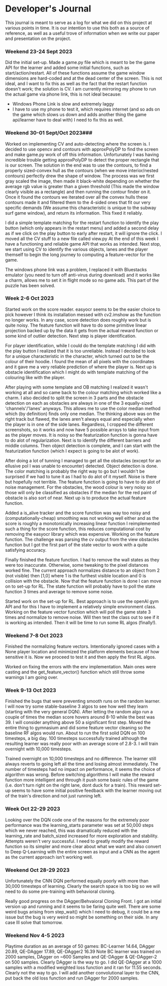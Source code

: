 # Developer's Journal
This journal is meant to serve as a log for what we did on this project
at various points in time. It is our intention to use this both as a source of 
reference, as well as a useful trove of information when we write our paper
and presentation on the project.  
### Weekend 23-24 Sept 2023 ###
Did the initial set-up. Made a game.py file which is meant to be the game API
for the learner and added some initial functions, such as start/action/restart.
All of these functions assume the game window dimensions are hard-coded and at 
the dead center of the screen. This is not ideal, and I want to fix this as well 
as the fact that the restart function doesn't work; the solution is CV. I am currently 
mirroring my phone to run the actual game via phone link, this is not ideal because:
- Windows Phone Link is slow and extremely laggy
- I have to use my phone to test it, which requires internet (and so ads on the game which
slows us down and adds another thing the game api/learner have to deal with)
I need to fix this as well.

### Weekend 30-01 Sept/Oct 2023###
Worked on implementing CV and auto-detecting where the screen is. I decided to use opencv
and contours with approxPolyDP to find the screen and make game.py work of off this information.
Unfortunately I was having incredible trouble getting approxPolyDP to detect the proper
rectangle that is our screen. The solution in the end was to use the contours, to find a properly
sized-convex hull as the contours (when we move interior/nested contours) perfectly drew the shape
of window. The process was we first gray scaled the image, then made it black-white depending on 
whether the average rgb value is greater than a given threshold (This made the window
clearly visible as a rectangle) and then running the contour finder on it. Once it found
the contours we iterated over all the convex hulls these contours made it and filtered them
to the 4-sided ones that fit our very specific demands (We assume this characteristic is
unique to the subway surf game window), and return its information. This fixed it reliably.  

I did a simple template matching for the restart function to 
identify the play button (which only appears in the restart menu) and added a second delay as
if we click on the play button to early after restart, it will ignore the click. I moved all the
CV stuff to a new file called view.py At the end of this week I have a functioning and reliable
game API that works as intended. Next stop, we start using CV to identify the various objects, lanes
and the player themself to begin the long journey to computing a feature-vector for the game.  

The windows phone link was a problem, I replaced it with Bluestacks emulator (you need to turn off 
anti-virus during download) and it works like a charm, allows me to set it in flight mode so no
game ads. This part of the puzzle has been solved.

### Week 2-6 Oct 2023 ###
Started work on the score reader. easyocr seems to be the easier 
choice to pick however I think its installation messed with cv2.imshow
as the function no longer works. In any case, score detection does roughly
work but is quite noisy. The feature function will have to do some primitive 
linear projection backed up by the data it gets from the actual reward function
or some kind of outlier detection. Next step is player identification.

For player identification, while I could do the template matching I did with the 
play button I realized that it is too unreliable. Instead I decided to look for a 
unique characteristic in the character, which turned out to be the colour of their 
hoodie. I found the mean of all pixels with the coordinates and it gave me a very reliable
prediction of where the player is. Next up is obstacle identification which I might do 
with template matching of the colouring like with the player.

After playing with some template and OB matching I realized
it wasn't working at all and so came back to the colour matching
which worked like a charm. I also decided to split the screen in 3
parts and the obstacle detection on each as obstacles are always
in one of the 3 equally-sized 'channels'/'lanes' anyways. This allows
me to use the color median method which (by definition) finds only one 
median. The thinking above was on the right track but flawed, the lanes
aren't always equal and especially when the player is in one of the side lanes.
Regardless, I cropped the different screenshots, so it works and now have 5 possible arrays to
take input from as the player moves. It is noisy so the featurization function is gonna have to 
do alot of regularization. Next is to identify the different barriers and middle columns. Then object
detection is complete, and I can start with the featurization function (which I expect is going to be
alot of work).

After doing a lot of tunning I managed to get all the obstacles (except for an ellusive pol I was unable
to encounter) detected. Object detection is done. The color matching is probably the right way to
go but I wouldn't be surprised if we had to tune it as I had to do alot of it myself. Noise is there
but hopefully not terrible. The feature function is going to have to do alot of noise management. 
For the obstacles, the wood colour is very noisy so those will only be classified as obstacles if 
the median for the red paint of obstacle is also sort of near. Next up is to produce the actual
feature function.

Added a is_alive tracker and the score function was way too noisy
and (computationally-cheap) smoothing was not working well either and 
as the score is roughly a monotonically increasing linear function I 
reimplemented such a thing for the score function, this reduces computational
cost by removing the easyocr library which was expensive. Working on the feature function.
The challenge was parsing the cv output from the view obstacles function
but I got the first part of the state vector to work with a quite satisfying 
accuracy. 

Finally finished the feature function. I had to remove the wall
states as they were too inaccurate. Otherwise, some tweaking to the 
pixel distances worked fine. The current approach normalizes distance to
an object from 2 (not visible) then [1,0] where 1 is the furthest visible location
and 0 is collision with the obstacle. Now that the feature function is
done I can move on to set-up for RL. The state function will probably
have to poll the state function 3 times and average to remove some noise.

Started work on the set-up for RL. Best approach is to use the openAI gym API and for this I have
to implement a relatively simple environment class. Working on the feature vector function which
will poll the game state 3 times and normalize to remove noise. Will then test the class out to see 
if it is working as intended. Then it will be time to run some RL algos (finally!).


### Weekend 7-8 Oct 2023 ###
Finished the normalizing feature vectors. Intentionally ignored cases with a None player location and 
minimized the platform elements because of how sensitive it is. Now we proceed to test it and then 
apply the first RL algos.

Worked on fixing the errors with the env implementation. Main ones were casting
and the get_feature_vector() function which still throw some warnings I am going over.

### Week 9-13 Oct 2023 ###
Finished the bugs that were preventing smooth runs on the random learner. I will now try some
stable-baseline 3 algos to see how well they learn (starting with the very
general DQN). After letting the random algo run a couple of times the median 
score hovers around 8-10 while the best was 39. I will consider anything above 50 a significant first
step. Moved the entire thing to gymnasium and did some feature vector cleaning
so the baseline RF algos would run. About to run the first solid DQN on 100 timesteps, a big day.
100 timesteps successfully trained although the resulting learner was really poor with an 
average score of 2.8-3. I will train overnight with 10,000 timesteps.

Trained overnight on 10,000 timesteps and no difference. The learner still
always reverts to going left all the time and losing almost immediately. The number of timesteps 
had no impact on performance, it seems the choice of algorithm was wrong. Before switching algorithms
I will make the reward function more intelligent and through it push some basic rules of the game
(i.e. don't turn right on the right lane, dont duck for a train). This reward set-up seems to have some
initial positive feedback with the learner moving out of the train's direction and not
just running left.

### Week Oct 22-29 2023 ###
Looking over the DQN code one of the reasons for the extremely poor performance was the 
learning_starts parameter was set at 50,000 steps which we never reached, this was dramatically reduced
with the learning_rate and batch_sized increased for more exploration and stability. Attempts weren't
very successful. I need to greatly modify the reward function so its simpler and more clear about
what we want and also convert to Deep Q-Learning with the entire screen as input and a CNN as the
agent as the current approach isn't working well.

### Weekend Oct 28-29 2023 ###
Unfortunately the CNN DQN performed equally poorly with more than 
30,000 timesteps of learning. Clearly the search space is too big so we will need
to do some pre-training with behavioral cloning.

Really good progress on the DAgger/Behvaioral Cloning Front. I got an 
initial version up and running and it seems to be faring quite well. There are some weird
bugs arising from step_wait() which I need to debug, it could be a me issue but the bug is very
weird so might be something on their side. In any case Ill solve that tomorrow.

### Weekend Nov 4-5 2023 ###
Playtime duration as an average of 50 games: 
BC-Learner 14.64, DAgger 20.89, QE-DAgger 17.89, QE-DAgger2 16.39
Note BC learner was trained on 2000 samples, DAgger on ~600 Samples and 
QE-DAgger & QE-DAgger-2 on 500 samples. Clearly DAgger is the way to go.
I did QE-DAgger at a 1000 samples with a modified weighted loss function and 
it ran for 11.55 seconds. Clearly not the way to go. I will add another 
convolutional layer to the CNN, put back the old loss function and run DAgger for 2000 samples.